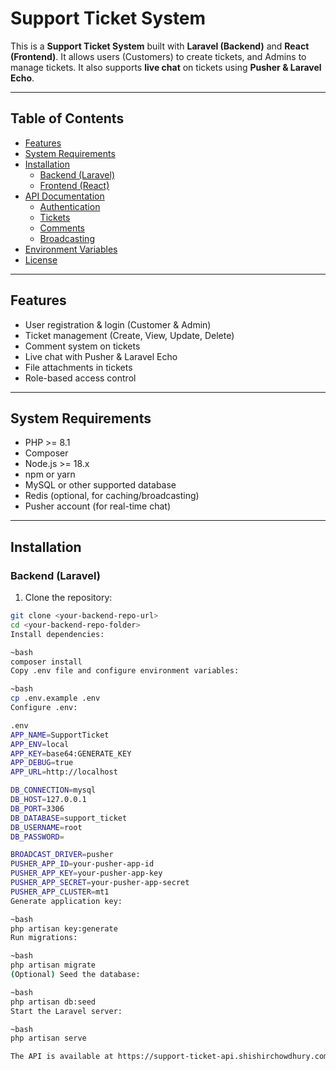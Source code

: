 # Support Ticket System

This is a **Support Ticket System** built with **Laravel (Backend)** and **React (Frontend)**. It allows users (Customers) to create tickets, and Admins to manage tickets. It also supports **live chat** on tickets using **Pusher & Laravel Echo**.

---

## Table of Contents

- [Features](#features)
- [System Requirements](#system-requirements)
- [Installation](#installation)
    - [Backend (Laravel)](#backend-laravel)
    - [Frontend (React)](#frontend-react)
- [API Documentation](#api-documentation)
    - [Authentication](#authentication)
    - [Tickets](#tickets)
    - [Comments](#comments)
    - [Broadcasting](#broadcasting)
- [Environment Variables](#environment-variables)
- [License](#license)

---

## Features

- User registration & login (Customer & Admin)
- Ticket management (Create, View, Update, Delete)
- Comment system on tickets
- Live chat with Pusher & Laravel Echo
- File attachments in tickets
- Role-based access control

---

## System Requirements

- PHP >= 8.1
- Composer
- Node.js >= 18.x
- npm or yarn
- MySQL or other supported database
- Redis (optional, for caching/broadcasting)
- Pusher account (for real-time chat)

---

## Installation

### Backend (Laravel)

1. Clone the repository:
```bash
git clone <your-backend-repo-url>
cd <your-backend-repo-folder>
Install dependencies:

~bash
composer install
Copy .env file and configure environment variables:

~bash
cp .env.example .env
Configure .env:

.env
APP_NAME=SupportTicket
APP_ENV=local
APP_KEY=base64:GENERATE_KEY
APP_DEBUG=true
APP_URL=http://localhost

DB_CONNECTION=mysql
DB_HOST=127.0.0.1
DB_PORT=3306
DB_DATABASE=support_ticket
DB_USERNAME=root
DB_PASSWORD=

BROADCAST_DRIVER=pusher
PUSHER_APP_ID=your-pusher-app-id
PUSHER_APP_KEY=your-pusher-app-key
PUSHER_APP_SECRET=your-pusher-app-secret
PUSHER_APP_CLUSTER=mt1
Generate application key:

~bash
php artisan key:generate
Run migrations:

~bash
php artisan migrate
(Optional) Seed the database:

~bash
php artisan db:seed
Start the Laravel server:

~bash
php artisan serve

The API is available at https://support-ticket-api.shishirchowdhury.com
